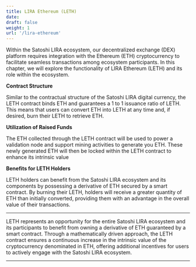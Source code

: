 ```yaml
---
title: LIRA Ethereum (LETH)
date:
draft: false
weight: 1
url: '/lira-ethereum'
---
```


Within the Satoshi LIRA ecosystem, our decentralized exchange (DEX) platform
requires integration with the Ethereum (ETH) cryptocurrency to facilitate seamless
transactions among ecosystem participants. In this chapter, we will explore the functionality
of LIRA Ethereum (LETH) and its role within the ecosystem.

**Contract Structure**

Similar to the contractual structure of the Satoshi LIRA digital currency, the LETH contract 
binds ETH and guarantees a 1 to 1 issuance ratio of LETH.
This means that users can convert ETH into LETH at any time and, if desired, burn their LETH to retrieve ETH.

**Utilization of Raised Funds**

The ETH collected through the LETH contract will be used to power a validation node and support mining activities
to generate you ETH. These newly generated ETH will then be locked within the LETH contract to enhance its intrinsic value

**Benefits for LETH Holders**

LETH holders can benefit from the Satoshi LIRA ecosystem and its components by possessing a derivative of ETH secured
by a smart contract. By burning their LETH, holders will receive a greater quantity of ETH than initially
converted, providing them with an advantage in the overall value of their transactions.




---

LETH represents an opportunity for the entire Satoshi LIRA ecosystem and its participants to benefit from owning
a derivative of ETH guaranteed by a smart contract. Through a mathematically driven approach, the LETH contract
ensures a continuous increase in the intrinsic value of the cryptocurrency denominated in ETH, offering 
additional incentives for users to actively engage with the Satoshi LIRA ecosystem.

---
